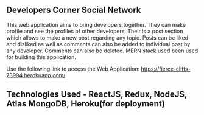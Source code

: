 ## Developers Corner Social Network
This web application aims to bring developers together. They can make profile and see the profiles of other developers.
Their is a post section which allows to make a new post regarding any topic. Posts can be liked and disliked as well as
comments can also be added to individual post by any developer. Comments can also be deleted. MERN stack used been used for
building this application.

Use the following link to access the Web Application:
https://fierce-cliffs-73994.herokuapp.com/

## Technologies Used - ReactJS, Redux, NodeJS, Atlas MongoDB, Heroku(for deployment)





